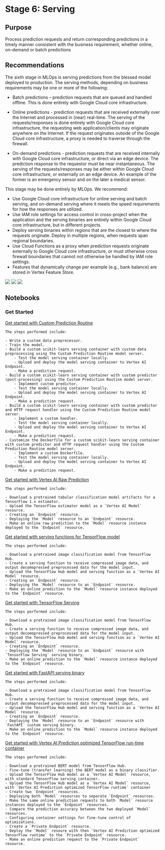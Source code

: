 # Stage 6: Serving

## Purpose

Process prediction requests and return corresponding predictions in a timely manner consistent with the business requirement, whether online, on-demand or batch predictions

## Recommendations  

The sixth stage in MLOps is serving predictions from the blessed model deployed to production. The serving methods, depending on business requirements may be one or more of the following:

- Batch predictions – prediction requests that are queued and handled offline. This is done entirely with Google Cloud core infrastructure.

- Online predictions - prediction requests that are received externally over the Internet and processed in (near) real-time. The serving of the requests/responses is done entirely with Google Cloud core infrastructure, the requesting web application/clients may originate anywhere on the Internet. If the request originates outside of the Google Cloud core infrastructure, a proxy is needed to traverse through the firewall.

- On-demand predictions - prediction requests that are received internally with Google Cloud core infrastructure, or direct via an edge device. The prediction response to the requestor must be near instantaneous. The serving of the requests/responses may be either within Google Cloud core infrastructure, or externally on an edge device. An example of the former is an emergency sensor and on the later a medical sensor.

This stage may be done entirely by MLOps. We recommend:

- Use Google Cloud core infrastructure for online serving and batch serving, and on-demand serving where it meets the speed requirements for how the responses are utilized.
- Use IAM role settings for access control in cross-project when the application and the serving binaries are entirely within Google Cloud core infrastructure, but in different projects.
- Deploy serving binaries within regions that are the closest to where the requests originate. Deploy in multiple regions, when requests span regional boundaries.
- Use Cloud Functions as a proxy when prediction requests originate externally to Google Cloud core infrastructure, or must otherwise cross firewall boundaries that cannot not otherwise be handled by IAM role settings.
- Features that dynamically change per example (e.g., bank balance) are stored in Vertex Feature Store.


<img src='stage6a.png'>
<img src='stage6b.png'>
<img src='stage6c.png'>

## Notebooks

### Get Started

[Get started with Custom Prediction Routine](get_started_with_cpr.ipynb)

```
The steps performed include:

- Write a custom data preprocessor.
- Train the model.
- Build a custom scikit-learn serving container with custom data preprocessing using the Custom Prediction Routine model server.
    - Test the model serving container locally.
    - Upload and deploy the model serving container to Vertex AI Endpoint.
    - Make a prediction request.
- Build a custom scikit-learn serving container with custom predictor (post-processing) using the Custom Prediction Routine model server.
    - Implement custom predictor.
    - Test the model serving container locally.
    - Upload and deploy the model serving container to Vertex AI Endpoint.
    - Make a prediction request.
- Build a custom scikit-learn serving container with custom predictor and HTTP request handler using the Custom Prediction Routine model server.
    - Implement a custom handler.
    - Test the model serving container locally.
    - Upload and deploy the model serving container to Vertex AI Endpoint.
    - Make a prediction request.
- Customize the Dockerfile for a custom scikit-learn serving container with custom predictor and HTTP request handler using the Custom Prediction Routine model server.
    - Implement a custom Dockerfile.
    - Test the model serving container locally.
    - Upload and deploy the model serving container to Vertex AI Endpoint.
    - Make a prediction request.
```

[Get started with Vertex AI Raw Prediction](get_started_with_raw_predict.ipynb)

```
The steps performed include:

- Download a pretrained tabular classification model artifacts for a TensorFlow 1.x estimator.
- Upload the TensorFlow estimator model as a `Vertex AI Model` resource.
- Creating an `Endpoint` resource.
- Deploying the `Model` resource to an `Endpoint` resource.
- Make an online raw prediction to the `Model` resource instance deployed to the `Endpoint` resource.
```


[Get started with serving functions for TensorFlow model](get_started_with_tf_serving_function.ipynb)

```
The steps performed include:

- Download a pretrained image classification model from TensorFlow Hub.
- Create a serving function to receive compressed image data, and output decomopressed preprocessed data for the model input.
- Upload the TensorFlow Hub model and serving function as a `Vertex AI Model` resource.
- Creating an `Endpoint` resource.
- Deploying the `Model` resource to an `Endpoint` resource.
- Make an online prediction to the `Model` resource instance deployed to the `Endpoint` resource.
```

[Get started with TensorFlow Serving](get_started_with_tf_serving.ipynb)

```
The steps performed include:

- Download a pretrained image classification model from TensorFlow Hub.
- Create a serving function to receive compressed image data, and output decomopressed preprocessed data for the model input.
- Upload the TensorFlow Hub model and serving function as a `Vertex AI Model` resource.
- Creating an `Endpoint` resource.
- Deploying the `Model` resource to an `Endpoint` resource with `TensorFlow Serving` serving binary.
- Make an online prediction to the `Model` resource instance deployed to the `Endpoint` resource.
```

[Get started with FastAPI serving binary](get_started_with_fastapi.ipynb)

```
The steps performed include:

- Download a pretrained image classification model from TensorFlow Hub.
- Create a serving function to receive compressed image data, and output decomopressed preprocessed data for the model input.
- Upload the TensorFlow Hub model and serving function as a `Vertex AI Model` resource.
- Creating an `Endpoint` resource.
- Deploying the `Model` resource to an `Endpoint` resource with `FastAPI` custom serving binary.
- Make an online prediction to the `Model` resource instance deployed to the `Endpoint` resource.
```

[Get started with Vertex AI Prediction optimized TensorFlow run-time container](get_started_with_optimized_tfe_bert.ipynb)

```
The steps performed include:

- Download a pretrained BERT model from TensorFlow Hub.
- Fine-tune (transfer learning) the BERT model as a binary classifier.
- Upload the TensorFlow Hub model as a `Vertex AI Model` resource, with standard TensorFlow serving container.
- Upload the TensorFlow Hub model as a `Vertex AI Model` resource, with `Vertex AI Prediction optimized TensorFlow runtime` container
- Create two `Endpoint` resources.
- Deploying both `Model` resources to separate `Endpoint` resources.
- Make the same online prediction requests to both `Model` resource instances deployed to the `Endpoint` resources.
- Compare the prediction accuracy between the two deployed `Model` resources.
- Configuring container settings for fine-tune control of optimizations.
- Create a `Private Endpoint` resource.
- Deploy the `Model` resoure with then `Vertex AI Prediction optimized TensorFlow runtime` to the `Private Endpoint` resource.
- Make an online prediction request to the `Private Endpoint` resource.
```
